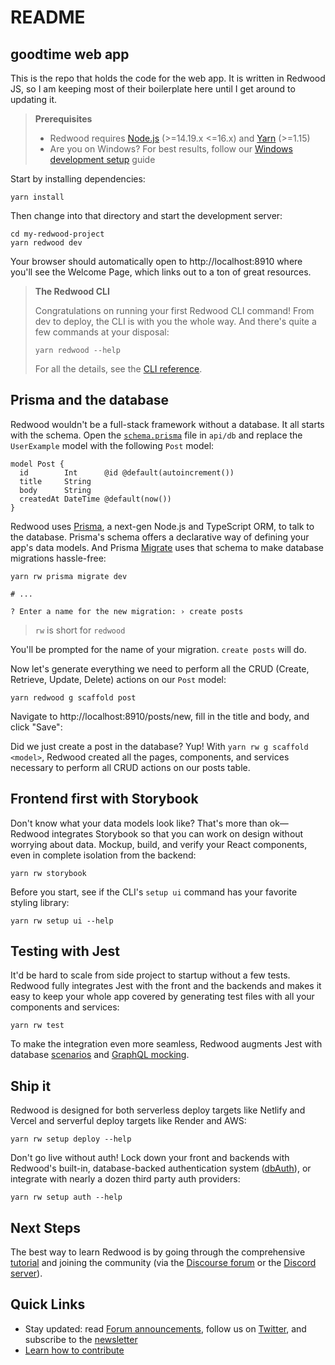 # README

## goodtime web app

This is the repo that holds the code for the web app. It is written in Redwood JS, so I am keeping most of their boilerplate here until I get around to updating it.

> **Prerequisites**
>
> - Redwood requires [Node.js](https://nodejs.org/en/) (>=14.19.x <=16.x) and [Yarn](https://yarnpkg.com/) (>=1.15)
> - Are you on Windows? For best results, follow our [Windows development setup](https://redwoodjs.com/docs/how-to/windows-development-setup) guide

Start by installing dependencies:

```
yarn install
```

Then change into that directory and start the development server:

```
cd my-redwood-project
yarn redwood dev
```

Your browser should automatically open to http://localhost:8910 where you'll see the Welcome Page, which links out to a ton of great resources.

> **The Redwood CLI**
>
> Congratulations on running your first Redwood CLI command!
> From dev to deploy, the CLI is with you the whole way.
> And there's quite a few commands at your disposal:
>
> ```
> yarn redwood --help
> ```
>
> For all the details, see the [CLI reference](https://redwoodjs.com/docs/cli-commands).

## Prisma and the database

Redwood wouldn't be a full-stack framework without a database. It all starts with the schema. Open the [`schema.prisma`](api/db/schema.prisma) file in `api/db` and replace the `UserExample` model with the following `Post` model:

```
model Post {
  id        Int      @id @default(autoincrement())
  title     String
  body      String
  createdAt DateTime @default(now())
}
```

Redwood uses [Prisma](https://www.prisma.io/), a next-gen Node.js and TypeScript ORM, to talk to the database. Prisma's schema offers a declarative way of defining your app's data models. And Prisma [Migrate](https://www.prisma.io/migrate) uses that schema to make database migrations hassle-free:

```
yarn rw prisma migrate dev

# ...

? Enter a name for the new migration: › create posts
```

> `rw` is short for `redwood`

You'll be prompted for the name of your migration. `create posts` will do.

Now let's generate everything we need to perform all the CRUD (Create, Retrieve, Update, Delete) actions on our `Post` model:

```
yarn redwood g scaffold post
```

Navigate to http://localhost:8910/posts/new, fill in the title and body, and click "Save":

Did we just create a post in the database? Yup! With `yarn rw g scaffold <model>`, Redwood created all the pages, components, and services necessary to perform all CRUD actions on our posts table.

## Frontend first with Storybook

Don't know what your data models look like?
That's more than ok—Redwood integrates Storybook so that you can work on design without worrying about data.
Mockup, build, and verify your React components, even in complete isolation from the backend:

```
yarn rw storybook
```

Before you start, see if the CLI's `setup ui` command has your favorite styling library:

```
yarn rw setup ui --help
```

## Testing with Jest

It'd be hard to scale from side project to startup without a few tests.
Redwood fully integrates Jest with the front and the backends and makes it easy to keep your whole app covered by generating test files with all your components and services:

```
yarn rw test
```

To make the integration even more seamless, Redwood augments Jest with database [scenarios](https://redwoodjs.com/docs/testing.md#scenarios) and [GraphQL mocking](https://redwoodjs.com/docs/testing.md#mocking-graphql-calls).

## Ship it

Redwood is designed for both serverless deploy targets like Netlify and Vercel and serverful deploy targets like Render and AWS:

```
yarn rw setup deploy --help
```

Don't go live without auth!
Lock down your front and backends with Redwood's built-in, database-backed authentication system ([dbAuth](https://redwoodjs.com/docs/authentication#self-hosted-auth-installation-and-setup)), or integrate with nearly a dozen third party auth providers:

```
yarn rw setup auth --help
```

## Next Steps

The best way to learn Redwood is by going through the comprehensive [tutorial](https://redwoodjs.com/docs/tutorial/foreword) and joining the community (via the [Discourse forum](https://community.redwoodjs.com) or the [Discord server](https://discord.gg/redwoodjs)).

## Quick Links

- Stay updated: read [Forum announcements](https://community.redwoodjs.com/c/announcements/5), follow us on [Twitter](https://twitter.com/redwoodjs), and subscribe to the [newsletter](https://redwoodjs.com/newsletter)
- [Learn how to contribute](https://redwoodjs.com/docs/contributing)
